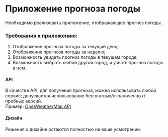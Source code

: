 # Приложение прогноза погоды
Необходимо реализовать приложение, отображающее прогноз погоды.
### Требования к приложению:
1. Отображение прогноза погоды за текущий день;
2. Отображение прогноза погоды за неделю;
3. Возможность увидеть прогноз погоды в текущем городе;
4. Возможность выбрать любой другой город, и узнать прогноз погоды в нем.
#### API
В качестве API, для получения прогноза, можно использовать любой сервис; допускается использование бесплатных/ограниченных/пробных версий.\
Пример: [OpenWeatherMap API](https://openweathermap.org/api)
#### Дизайн
Решения о дизайне остаются полностью на ваше усмотрение.
